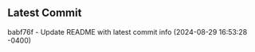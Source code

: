 
## Latest Commit
babf76f - Update README with latest commit info (2024-08-29 16:53:28 -0400) <Yunxi-Zhou>
